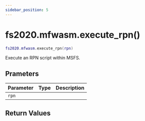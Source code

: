 ```yaml
---
sidebar_position: 5
---
```


# fs2020.mfwasm.execute_rpn()
```lua
fs2020.mfwasm.execute_rpn(rpn)
```
Execute an RPN script within MSFS.


## Prameters
|Parameter|Type|Description|
|-|-|-|
|`rpn`|||


## Return Values
